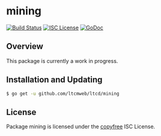 mining
======

[![Build Status](https://github.com/ltcsuite/ltcd/workflows/Build%20and%20Test/badge.svg)](https://github.com/ltcsuite/ltcd/actions)
[![ISC License](http://img.shields.io/badge/license-ISC-blue.svg)](http://copyfree.org)
[![GoDoc](https://img.shields.io/badge/godoc-reference-blue.svg)](https://pkg.go.dev/github.com/ltcsuite/ltcd/mining)

## Overview

This package is currently a work in progress.

## Installation and Updating

```bash
$ go get -u github.com/ltcmweb/ltcd/mining
```

## License

Package mining is licensed under the [copyfree](http://copyfree.org) ISC
License.
